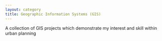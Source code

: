 ```yaml
---
layout: category
title: Geographic Information Systems (GIS)
---
```


A collection of GIS projects which demonstrate my interest and skill within urban planning
